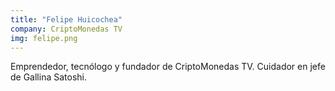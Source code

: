 ```yaml
---
title: "Felipe Huicochea"
company: CriptoMonedas TV
img: felipe.png
---
```


Emprendedor, tecnólogo y fundador de CriptoMonedas TV. Cuidador en jefe de Gallina Satoshi.
